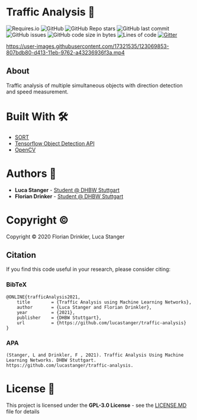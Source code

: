 # Traffic Analysis :car:

![Requires.io](https://img.shields.io/requires/github/lucastanger/traffic-analysis)
![GitHub](https://img.shields.io/github/license/lucastanger/traffic-analysis)
![GitHub Repo stars](https://img.shields.io/github/stars/lucastanger/traffic-analysis)
![GitHub last commit](https://img.shields.io/github/last-commit/lucastanger/traffic-analysis)
![GitHub issues](https://img.shields.io/github/issues/lucastanger/traffic-analysis)
![GitHub code size in bytes](https://img.shields.io/github/languages/code-size/lucastanger/traffic-analysis)
![Lines of code](https://img.shields.io/tokei/lines/github/lucastanger/traffic-analysis)
[![Gitter](https://badges.gitter.im/gitterHQ/gitter.png)](https://img.shields.io/gitter/room/lucastanger/trafficanalysis)

https://user-images.githubusercontent.com/17321535/123069853-807bdb80-d413-11eb-9762-a43236936f3a.mp4

## About

Traffic analysis of multiple simultaneous objects with direction detection and speed measurement.

# Built With :hammer_and_wrench:

- [SORT](https://github.com/abewley/sort)
- [Tensorflow Object Detection API](https://github.com/tensorflow/models/tree/master/research/object_detection)
- [OpenCV](https://opencv.org/)

# Authors :busts_in_silhouette:

-   **Luca Stanger** - [Student @ DHBW Stuttgart](https://www.dhbw-stuttgart.de/home/)
-   **Florian Drinker** - [Student @ DHBW Stuttgart](https://www.dhbw-stuttgart.de/home/)

# Copyright :copyright:

Copyright :copyright: 2020 Florian Drinkler, Luca Stanger

## Citation
If you find this code useful in your research, please consider citing:
### BibTeX
    @ONLINE{trafficAnalysis2021,
        title        = {Traffic Analysis using Machine Learning Networks},
        author       = {Luca Stanger and Florian Drinkler},
        year         = {2021},
        publisher    = {DHBW Stuttgart},
        url          = {https://github.com/lucastanger/traffic-analysis}
    }
### APA

    (Stanger, L and Drinkler, F , 2021). Traffic Analysis Using Machine Learning Networks. DHBW Stuttgart.
    https://github.com/lucastanger/traffic-analysis.

# License :page_facing_up:

This project is licensed under the **GPL-3.0 License** - see the [LICENSE.MD](https://github.com/lucastanger/traffic-analysis/blob/main/LICENSE) file for details

